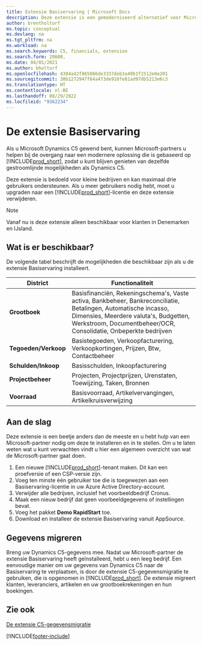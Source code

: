 ```yaml
---
title: Extensie Basiservaring | Microsoft Docs
description: Deze extensie is een gemoderniseerd alternatief voor Microsoft Dynamics C5.
author: brentholtorf
ms.topic: conceptual
ms.devlang: na
ms.tgt_pltfrm: na
ms.workload: na
ms.search.keywords: C5, financials, extension
ms.search.form: 20600,
ms.date: 04/01/2021
ms.author: bholtorf
ms.openlocfilehash: 4304a42f865086de3337deb3a49b1f1512e0e201
ms.sourcegitcommit: 38b1272947f64a473de910fe81ad97db5213e6c3
ms.translationtype: HT
ms.contentlocale: nl-BE
ms.lasthandoff: 08/29/2022
ms.locfileid: "9362234"
---
```

# <a name="the-basic-experience-extension"></a>De extensie Basiservaring

Als u Microsoft Dynamics C5 gewend bent, kunnen Microsoft-partners u helpen bij de overgang naar een modernere oplossing die is gebaseerd op [!INCLUDE[prod_short](includes/prod_short.md)], zodat u kunt blijven genieten van dezelfde gestroomlijnde mogelijkheden als Dynamics C5.

Deze extensie is bedoeld voor kleine bedrijven en kan maximaal drie gebruikers ondersteunen. Als u meer gebruikers nodig hebt, moet u upgraden naar een [!INCLUDE[prod_short](includes/prod_short.md)]-licentie en deze extensie verwijderen.

> [!NOTE]
> Vanaf nu is deze extensie alleen beschikbaar voor klanten in Denemarken en IJsland. 

## <a name="whats-available"></a>Wat is er beschikbaar?

De volgende tabel beschrijft de mogelijkheden die beschikbaar zijn als u de extensie Basiservaring installeert.

|District  |Functionaliteit  |
|---------|---------|
|**Grootboek** |Basisfinanciën, Rekeningschema's, Vaste activa, Bankbeheer, Bankreconciliatie, Betalingen, Automatische incasso, Dimensies, Meerdere valuta's, Budgetten, Werkstroom, Documentbeheer/OCR, Consolidatie, Onbeperkte bedrijven|
|**Tegoeden/Verkoop** |Basistegoeden, Verkoopfacturering, Verkoopkortingen, Prijzen, Btw, Contactbeheer |
|**Schulden/Inkoop** |Basisschulden, Inkoopfacturering |
|**Projectbeheer** |Projecten, Projectprijzen, Urenstaten, Toewijzing, Taken, Bronnen |
|**Voorraad** |Basisvoorraad, Artikelvervangingen, Artikelkruisverwijzing |

## <a name="getting-started"></a>Aan de slag

Deze extensie is een beetje anders dan de meeste en u hebt hulp van een Microsoft-partner nodig om deze te installeren en in te stellen. Om u te laten weten wat u kunt verwachten vindt u hier een algemeen overzicht van wat de Microsoft-partner gaat doen.

1. Een nieuwe [!INCLUDE[prod_short](includes/prod_short.md)]-tenant maken. Dit kan een proefversie of een CSP-versie zijn.
2. Voeg ten minste één gebruiker toe die is toegewezen aan een Basiservaring-licentie in uw Azure Active Directory-account.
3. Verwijder alle bedrijven, inclusief het voorbeeldbedrijf Cronus.
4. Maak een nieuw bedrijf dat geen voorbeeldgegevens of instellingen bevat.
5. Voeg het pakket **Demo RapidStart** toe. <!--what does the pockage contain?-->
6. Download en installeer de extensie Basiservaring vanuit AppSource.

## <a name="migrating-data"></a>Gegevens migreren

Breng uw Dynamics C5-gegevens mee. Nadat uw Microsoft-partner de extensie Basiservaring heeft geïnstalleerd, hebt u een leeg bedrijf. Een eenvoudige manier om uw gegevens van Dynamics C5 naar de Basiservaring te verplaatsen, is door de extensie C5-gegevensmigratie te gebruiken, die is opgenomen in [!INCLUDE[prod_short](includes/prod_short.md)]. De extensie migreert klanten, leveranciers, artikelen en uw grootboekrekeningen en hun boekingen.

## <a name="see-also"></a>Zie ook

[De extensie C5-gegevensmigratie](ui-extensions-c5-data-migration.md)  

[!INCLUDE[footer-include](includes/footer-banner.md)]
